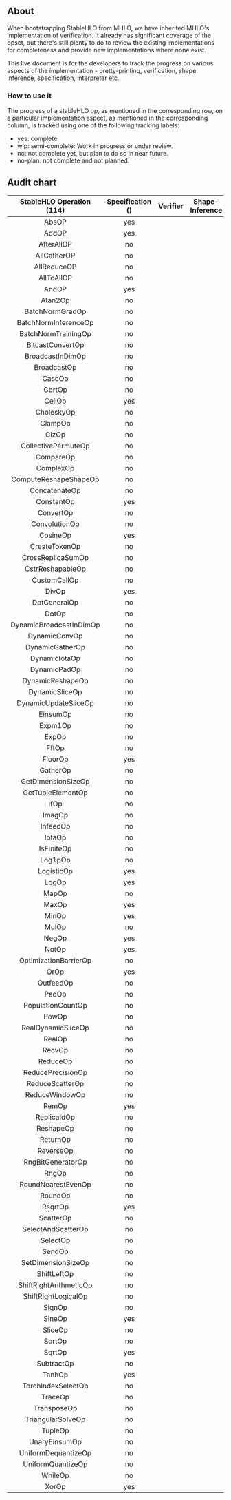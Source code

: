 ## About

When bootstrapping StableHLO from MHLO, we have inherited MHLO's implementation
of verification. It already has significant coverage of the opset, but there's
still plenty to do to review the existing implementations for completeness and
provide new implementations where none exist.

This live document is for the developers to track the progress on various
aspects of the implementation - pretty-printing, verification, shape inference,
specification, interpreter etc.

### How to use it

The progress of a stableHLO op, as mentioned in the corresponding row, on a
particular implementation aspect, as mentioned in the corresponding column, is
tracked using one of the following tracking labels:

 - yes: complete
 - wip: semi-complete: Work in progress or under review.
 - no: not complete yet, but plan to do so in near future.
 - no-plan: not complete and not planned.

## Audit chart

| StableHLO Operation (114) | Specification () | Verifier | Shape-Inference | Pretty-Printer | Interpreter (2) |
|:--:|:--:|:--:|:--:|:--:|:--:|
| AbsOP |yes||||no|
| AddOP |yes|||| yes|
| AfterAllOP |no||||no |
| AllGatherOP |no||||no|
| AllReduceOP |no||||no|
| AllToAllOP |no||||no|
| AndOP |yes|||| no|
| Atan2Op |no||||no|
| BatchNormGradOp |no||||no|
| BatchNormInferenceOp |no||||no|
| BatchNormTrainingOp |no||||no|
| BitcastConvertOp |no||||no|
| BroadcastInDimOp |no||||no|
| BroadcastOp |no||||no|
| CaseOp |no||||no|
| CbrtOp |no||||no|
| CeilOp |yes||||no|
| CholeskyOp |no||||no|
| ClampOp |no||||no|
| ClzOp |no||||no|
| CollectivePermuteOp |no||||no|
| CompareOp |no||||no|
| ComplexOp |no||||no|
| ComputeReshapeShapeOp |no||||no|
| ConcatenateOp |no||||no|
| ConstantOp |yes|||| yes|
| ConvertOp |no||||no|
| ConvolutionOp |no||||no|
| CosineOp |yes||||no|
| CreateTokenOp |no||||no|
| CrossReplicaSumOp |no||||no|
| CstrReshapableOp |no||||no|
| CustomCallOp |no||||no|
| DivOp |yes||||no|
| DotGeneralOp |no||||no|
| DotOp |no||||no|
| DynamicBroadcastInDimOp |no||||no|
| DynamicConvOp |no||||no|
| DynamicGatherOp |no||||no|
| DynamicIotaOp |no||||no|
| DynamicPadOp |no||||no|
| DynamicReshapeOp |no||||no|
| DynamicSliceOp |no||||no|
| DynamicUpdateSliceOp |no||||no|
| EinsumOp |no||||no|
| Expm1Op |no||||no|
| ExpOp |no||||no|
| FftOp |no||||no|
| FloorOp |yes||||no|
| GatherOp |no||||no|
| GetDimensionSizeOp |no||||no|
| GetTupleElementOp |no||||no|
| IfOp |no||||no|
| ImagOp |no||||no|
| InfeedOp |no||||no|
| IotaOp |no||||no|
| IsFiniteOp |no||||no|
| Log1pOp |no||||no|
| LogisticOp |yes||||no|
| LogOp |yes||||no|
| MapOp |no||||no|
| MaxOp |yes||||no|
| MinOp |yes||||no|
| MulOp |no||||no|
| NegOp |yes||||no|
| NotOp |yes||||no|
| OptimizationBarrierOp |no||||no|
| OrOp |yes||||no|
| OutfeedOp |no||||no|
| PadOp |no||||no|
| PopulationCountOp |no||||no|
| PowOp |no||||no|
| RealDynamicSliceOp |no||||no|
| RealOp |no||||no|
| RecvOp |no||||no|
| ReduceOp |no||||no|
| ReducePrecisionOp |no||||no|
| ReduceScatterOp |no||||no|
| ReduceWindowOp |no||||no|
| RemOp |yes||||no|
| ReplicaIdOp |no||||no|
| ReshapeOp |no||||no|
| ReturnOp |no||||no|
| ReverseOp |no||||no|
| RngBitGeneratorOp |no||||no|
| RngOp |no||||no|
| RoundNearestEvenOp |no||||no|
| RoundOp |no||||no|
| RsqrtOp |yes||||no|
| ScatterOp |no||||no|
| SelectAndScatterOp |no||||no|
| SelectOp |no||||no|
| SendOp |no||||no|
| SetDimensionSizeOp |no||||no|
| ShiftLeftOp |no||||no|
| ShiftRightArithmeticOp |no||||no|
| ShiftRightLogicalOp |no||||no|
| SignOp |no||||no|
| SineOp |yes||||no|
| SliceOp |no||||no|
| SortOp |no||||no|
| SqrtOp |yes||||no|
| SubtractOp |no||||no|
| TanhOp |yes||||no|
| TorchIndexSelectOp |no||||no|
| TraceOp |no||||no|
| TransposeOp |no||||no|
| TriangularSolveOp |no||||no|
| TupleOp |no||||no|
| UnaryEinsumOp |no||||no|
| UniformDequantizeOp |no||||no|
| UniformQuantizeOp |no||||no|
| WhileOp |no||||no|
| XorOp |yes||||no|
